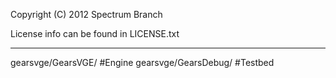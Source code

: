 Copyright (C) 2012 Spectrum Branch

License info can be found in LICENSE.txt

---

gearsvge/GearsVGE/		#Engine
gearsvge/GearsDebug/	#Testbed